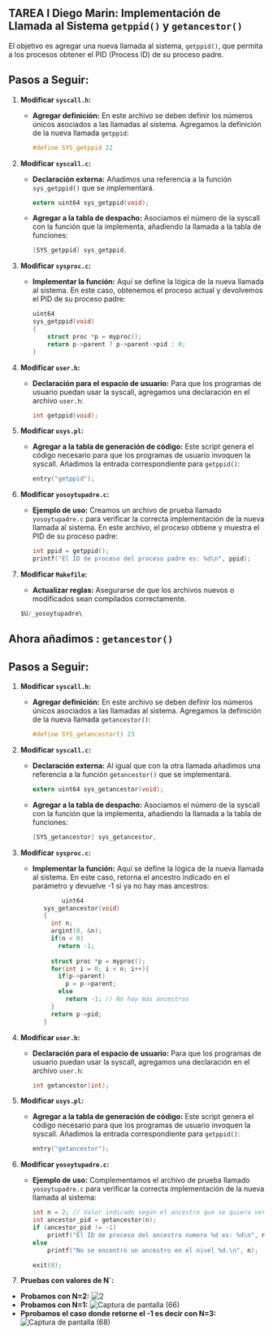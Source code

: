 ## TAREA I Diego Marin: Implementación de Llamada al Sistema `getppid()` y `getancestor()`
El objetivo es agregar una nueva llamada al sistema, `getppid()`, que permita a los procesos obtener el PID (Process ID) de su proceso padre.

## Pasos a Seguir:

1. **Modificar `syscall.h`:**
   * **Agregar definición:** En este archivo se deben definir los números únicos asociados a las llamadas al sistema. Agregamos la definición de la nueva llamada `getppid`:
     ```c
     #define SYS_getppid 22
     ```

2. **Modificar `syscall.c`:** 
   * **Declaración externa:** Añadimos una referencia a la función `sys_getppid()` que se implementará.
     ```c
     extern uint64 sys_getppid(void);
     ```
   * **Agregar a la tabla de despacho:** Asociamos el número de la syscall con la función que la implementa, añadiendo la llamada a la tabla de funciones:
     ```c
     [SYS_getppid] sys_getppid,
     ```

3. **Modificar `sysproc.c`:** 
   * **Implementar la función:** Aquí se define la lógica de la nueva llamada al sistema. En este caso, obtenemos el proceso actual y devolvemos el PID de su proceso padre:
     ```c
     uint64
     sys_getppid(void)
     {
         struct proc *p = myproc();
         return p->parent ? p->parent->pid : 0;
     }
     ```

4. **Modificar `user.h`:**
   * **Declaración para el espacio de usuario:** Para que los programas de usuario puedan usar la syscall, agregamos una declaración en el archivo `user.h`:
     ```c
     int getppid(void);
     ```

5. **Modificar `usys.pl`:**
   * **Agregar a la tabla de generación de código:** Este script genera el código necesario para que los programas de usuario invoquen la syscall. Añadimos la entrada correspondiente para `getppid()`:
     ```c
     entry("getppid");
     ```

6. **Modificar `yosoytupadre.c`:**
   * **Ejemplo de uso:** Creamos un archivo de prueba llamado `yosoytupadre.c` para verificar la correcta implementación de la nueva llamada al sistema. En este archivo, el proceso obtiene y muestra el PID de su proceso padre:
     ```c
     int ppid = getppid();
     printf("El ID de proceso del proceso padre es: %d\n", ppid);
     ```

7. **Modificar `Makefile`:**
   * **Actualizar reglas:** Asegurarse de que los archivos nuevos o modificados sean compilados correctamente.
    ```c
    $U/_yosoytupadre\
    ```
## Ahora añadimos : `getancestor()`

## Pasos a Seguir:

1. **Modificar `syscall.h`:**
   * **Agregar definición:** En este archivo se deben definir los números únicos asociados a las llamadas al sistema. Agregamos la definición de la nueva llamada `getancestor()`:
     ```c
     #define SYS_getancestor() 23
     ```
2. **Modificar `syscall.c`:** 
   * **Declaración externa:** Al igual que con la otra llamada añadimos una referencia a la función `getancestor()` que se implementará.
     ```c
     extern uint64 sys_getancestor(void);
     ```
   * **Agregar a la tabla de despacho:** Asociamos el número de la syscall con la función que la implementa, añadiendo la llamada a la tabla de funciones:
     ```c
     [SYS_getancestor] sys_getancestor,
     ```
3. **Modificar `sysproc.c`:** 
   * **Implementar la función:** Aquí se define la lógica de la nueva llamada al sistema. En este caso, retorna el ancestro indicado en el parámetro y devuelve -1 si ya no hay mas ancestros:
     ```c
             uint64
        sys_getancestor(void)
        {
          int n;
          argint(0, &n);
          if(n < 0)
            return -1;
        
          struct proc *p = myproc();
          for(int i = 0; i < n; i++){
            if(p->parent)
              p = p->parent;
            else
              return -1; // No hay más ancestros
          }
          return p->pid;
        }
     ```
4. **Modificar `user.h`:**
   * **Declaración para el espacio de usuario:** Para que los programas de usuario puedan usar la syscall, agregamos una declaración en el archivo `user.h`:
     ```c
     int getancestor(int);
     ```
5. **Modificar `usys.pl`:**
   * **Agregar a la tabla de generación de código:** Este script genera el código necesario para que los programas de usuario invoquen la syscall. Añadimos la entrada correspondiente para `getppid()`:
     ```c
     entry("getancestor");
     ```
6. **Modificar `yosoytupadre.c`:**
   * **Ejemplo de uso:** Complementamos el archivo de prueba llamado `yosoytupadre.c` para verificar la correcta implementación de la nueva llamada al sistema:
     ```c
     int n = 2; // Valor indicado según el ancestro que se quiera ver
     int ancestor_pid = getancestor(n);
     if (ancestor_pid != -1)
         printf("El ID de proceso del ancestro numero %d es: %d\n", n, ancestor_pid);
     else
         printf("No se encontró un ancestro en el nivel %d.\n", n);

     exit(0);
     ```

7. **Pruebas con valores de N`:**
* **Probamos con N=2:**
![2](https://github.com/Fredyxsen/xv6-riscvz/blob/Diego_Marin_T1/2.png)
* **Probamos con N=1:**
![Captura de pantalla (66)](https://github.com/Fredyxsen/xv6-riscvz/blob/Diego_Marin_T1/Captura%20de%20pantalla%20(66).png)
* **Pprobamos el caso donde retorne el -1 es decir con N=3:**
![Captura de pantalla (68)](https://github.com/Fredyxsen/xv6-riscvz/blob/Diego_Marin_T1/Captura%20de%20pantalla%20(68).png)

